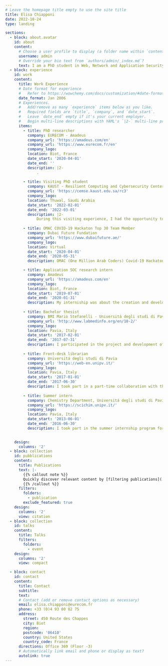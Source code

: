 ```yaml
---
# Leave the homepage title empty to use the site title
title: Elisa Chiapponi
date: 2022-10-24
type: landing

sections:
  - block: about.avatar
    id: about
    content:
      # Choose a user profile to display (a folder name within `content/authors/`)
      username: admin
      # Override your bio text from `authors/admin/_index.md`?
      text: I am a PhD student in Web, Network and Application Security enrolled at the Sorbonne Université. I work on my research project at EURECOM and Amadeus IT Group, under the supervision of prof.Marc Dacier. My research focuses on the analysis and mitigation of the new generation of botnets, in particular the ones performing web scraping. My goal is to find practical means to defeat them. The starting point of my project is understanding the ecosystem of scraping bots. This consists of identifying the actors behind this business and their motivations, understanding the various techniques they exploit and the infrastructures they take advantage of. I am currently studying Residential IP Proxies. Scrapers exploit these services to have a vast network of residential IP addresses which help bypass current countermeasure tecniques.
  - block: experience
    id: work
    content:
      title: Work Experience
      # Date format for experience
      #   Refer to https://wowchemy.com/docs/customization/#date-format
      date_format: Jan 2006
      # Experiences.
      #   Add/remove as many `experience` items below as you like.
      #   Required fields are `title`, `company`, and `date_start`.
      #   Leave `date_end` empty if it's your current employer.
      #   Begin multi-line descriptions with YAML's `|2-` multi-line prefix.
      items:
        - title: PhD researcher
          company: EURECOM - Amadeus
          company_url: 'https://amadeus.com/en'
          company_url: 'https://www.eurecom.fr/en'
          company_logo: 
          location: Biot, France
          date_start: '2020-04-01'
          date_end: ''
          description: |2-
              .
              
        - title: Visiting PhD student
          company: KAUST - Resilient Computing and Cybersecurity Center (RC3)
          company_url: 'https://cemse.kaust.edu.sa/rc3'
          company_logo: 
          location: Thuwal, Saudi Arabia
          date_start: '2022-02-01'
          date_end: '2022-03-01'
          description: |2-
              During this visiting experience, I had the opportunity to interact with the members of RC3 (Resilient Computing and Cybersecurity Center) and work in close collaboration with them about Residentail IP Proxy providers.
              
        - title: OMAC COVID-19 Hackaton Top 30 Team Member
          company: Dubai Future Fundation
          company_url: 'https://www.dubaifuture.ae/'
          company_logo: 
          location: Virtual
          date_start: '2020-04-01'
          date_end: '2020-05-31'
          description: OMAC (One Million Arab Coders) Covid-19 Hackaton was launched to find solutions to problems that emerged in the first stages of the pandemic. Our team, composed of 6 people from different domains decided to submit the project of an application that would help people wanting to do volunteering to find the volunteering association that best suits them. Our idea was selected with other 29 among the 1200 proposed ones. We had 5 days to build a prototype of the application and business plan for it. We were helped and guided by mentors of the hackaton.

        - title: Application SOC research intern
          company: Amadeus
          company_url: 'https://amadeus.com/en'
          company_logo: 
          location: Biot, France
          date_start: '2019-07-01'
          date_end: '2020-01-31'
          description: My interniship was about the creation and development of a honeypot able to mitigate attacks of scraping bots towards the company booking domains. This work was the topic of my Master of Science thesis.
          
        - title: Bachelor thesist
          company: BMI Mario Stefanelli - Universitá degli studi di Pavia
          company_url: 'http://www.labmedinfo.org/en/10-2/'
          company_logo: 
          location: Pavia, Italy
          date_start: '2017-02-01'
          date_end: '2017-07-31'
          description: I participated in the project and development of the first version of a web app to monitor the ketogenic diet. The application is currently used by the Health and Nutrition center of the university.
          
        - title: Front-desk librarian
          company: Universitá degli studi di Pavia
          company_url: 'https://web-en.unipv.it/'
          company_logo: 
          location: Pavia, Italy
          date_start: '2017-01-01'
          date_end: '2017-06-30'
          description: I took part in a part-time collaboration with the university to work in the library.
         
        - title: Summer intern
          company: Chemistry Department, Universitá degli studi di Pavia
          company_url: 'https://scichim.unipv.it/'
          company_logo: 
          location: Pavia, Italy
          date_start: '2013-06-01'
          date_end: '2016-06-30'
          description: I took part in the summer internship program for high school students organized by the Chemistry and Physics division of the university. I was assigned at the Phisical Chemistry department and I studied isomorphic cristals.
         

    design:
      columns: '2'
  - block: collection
    id: pubblications
    content:    
      title: Publications
      text: |-
        {{% callout note %}}
        Quickly discover relevant content by [filtering publications](./publication/).
        {{% /callout %}}
      filters:
        folders:
          - publication
        exclude_featured: true
    design:
      columns: '2'
      view: citation
  - block: collection
    id: talks
    content:
      title: Talks
      filters:
        folders:
          - event
    design:
      columns: '2'
      view: compact

  - block: contact
    id: contact
    content:
      title: Contact
      subtitle:
      text: 
      # Contact (add or remove contact options as necessary)
      email: elisa.chiapponi@eurecom.fr
      phone: +33 (0)4 93 00 82 75
      address:
        street: 450 Route des Chappes
        city: Biot
        region: 
        postcode: '06410'
        country: United States
        country_code: France
      directions: Office 369 (Floor -3)
      # Automatically link email and phone or display as text?
      autolink: true
---
```

